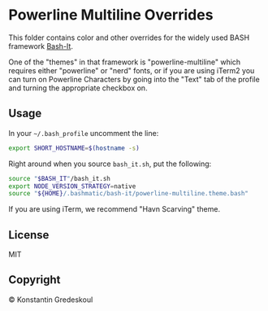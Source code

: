 # Powerline Multiline Overrides

This folder contains color and other overrides for the widely used
BASH framework [Bash-It](https://github.com/bash-it/bash-it). 

One of the "themes" in that framework is "powerline-multiline" which 
requires either "powerline" or "nerd" fonts, or if you are using iTerm2
you can turn on Powerline Characters by going into the "Text" tab
of the profile and turning the appropriate checkbox on.

## Usage

In your `~/.bash_profile` uncomment the line:

```bash
export SHORT_HOSTNAME=$(hostname -s)
```

Right around when you source `bash_it.sh`, put the following:

```bash
source "$BASH_IT"/bash_it.sh
export NODE_VERSION_STRATEGY=native
source "${HOME}/.bashmatic/bash-it/powerline-multiline.theme.bash"
```

If you are using iTerm, we recommend "Havn Scarving" theme. 

## License

MIT

## Copyright

© Konstantin Gredeskoul
